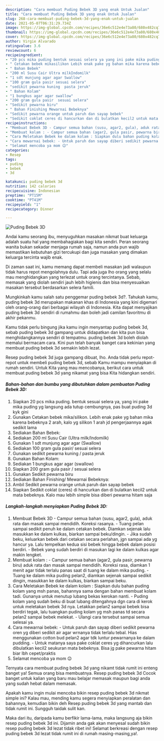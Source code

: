 ```yaml
---
description: "Cara membuat Puding Bebek 3D yang enak Untuk Jualan"
title: "Cara membuat Puding Bebek 3D yang enak Untuk Jualan"
slug: 268-cara-membuat-puding-bebek-3d-yang-enak-untuk-jualan
date: 2021-05-07T06:31:29.734Z
image: https://img-global.cpcdn.com/recipes/36e6c512e4e73a80/680x482cq70/puding-bebek-3d-foto-resep-utama.jpg
thumbnail: https://img-global.cpcdn.com/recipes/36e6c512e4e73a80/680x482cq70/puding-bebek-3d-foto-resep-utama.jpg
cover: https://img-global.cpcdn.com/recipes/36e6c512e4e73a80/680x482cq70/puding-bebek-3d-foto-resep-utama.jpg
author: Virgie Alvarado
ratingvalue: 3.6
reviewcount: 6
recipeingredient:
- "20 pcs mika puding bentuk sesuai selera ya yang ini pake mika puding yg langsung ada tutup cembungnya pas buat puding 3d kyk gini"
- " Cetakan bebek mikasilikon Lebih enak pake yg bahan mika karena bebeknya 2 arah kalo yg silikon 1 arah jd pengerjaannya agak sedikit lama"
- " Bahan Bebek"
- "200 ml Susu Cair Ultra milkIndomilk"
- "1 sdt munjung agar agar Swallow"
- "100 gram gula pasir sesuai selera"
- "sedikit pewarna kuning  pasta jeruk"
- " Bahan Kolam"
- "1 bungkus agar agar swallow"
- "200 gram gula pasir  sesuai selera"
- "Sedikit pewarna biru"
- " Bahan Finishing Mewarnai Bebeknya"
- "Sedikit pewarna orange untuk paruh dan sayap bebek"
- "Sedikit coklat ceres di hancurkan dan di bulatkan kecil2 untuk mata bebeknya Kalo mau lebih simple bisa diberi pewarna hitam saja"
recipeinstructions:
- "Membuat Bebek 3D - Campur semua bahan (susu, agar2, gula), aduk rata dan masak sampai mendidih. Koreksi rasanya. - Tuang pelan sampai sedikit penuh ke dalam cetakan bebek. Diamkan sejenak lalu masukkan ke dalam kulkas, biarkan sampai beku/dingin. - Jika sudah beku, keluarkan bebek dari cetakan secara perlahan, jgn sampai ada yg hancur ya. Lalu tempelkan kedua sisi bebek hingga bebek dalam posisi berdiri. - Bebek yang sudah berdiri di masukan lagi ke dalam kulkas agar makin lengket."
- "Membuat kolam : - Campur semua bahan (agar2, gula pasir, pewarna biru) aduk rata dan masak sampai mendidih. Koreksi rasa, diamkan 1 menit agar tidak terlalu panas saat di tuang ke dalam mika puding. - Tuang ke dalam mika puding pelan2, diamkan sejenak sampai sedikit dingin, masukkan ke dalam kulkas, biarkan sampai beku."
- "Cara Meletakan Bebek ke dalam kolam : Siapkan dulu bahan puding kolam yang msh panas, bahannya sama dengan bahan membuat kolam tadi. Gunanya untuk menutup lubang bekas kerokan nanti. - Puding kolam yang sudah beku di buat lubang ditengahnya dgn cara di kerok untuk meletakan bebek 3d nya. Letakkan pelan2 sampai bebek bisa berdiri tegak, lalu tuangkan puding kolam yg msh panas td secara pelan2 sampai bebek melekat. - Ulangi cara tersebut sampai semua selesai ya."
- "Cara mewarnai bebek: - Untuk paruh dan sayap diberi sedikit pewarna oren yg diberi sedikit air agar wrnanya tidak terlalu tebal. Hias menggunakan cotton bud pelan2 agar tdk luntur pewarnanya ke dalam pudding. - Untuk matanya saya pake coklat ceres yg dihancurkan lalu dibulatkan kecil2 seukuran mata bebeknya. Bisa jg pake pewarna hitam biar lbh cepet/praktis"
- "Selamat mencoba ya mom 😉"
categories:
- Resep
tags:
- puding
- bebek
- 3d

katakunci: puding bebek 3d 
nutrition: 142 calories
recipecuisine: Indonesian
preptime: "PT15M"
cooktime: "PT41M"
recipeyield: "1"
recipecategory: Dinner

---
```



![Puding Bebek 3D](https://img-global.cpcdn.com/recipes/36e6c512e4e73a80/680x482cq70/puding-bebek-3d-foto-resep-utama.jpg)

Andai kamu seorang ibu, menyuguhkan masakan nikmat buat keluarga adalah suatu hal yang membahagiakan bagi kita sendiri. Peran seorang  wanita bukan sekadar menjaga rumah saja, namun anda pun wajib memastikan kebutuhan gizi tercukupi dan juga masakan yang dimakan keluarga tercinta wajib enak.

Di zaman  saat ini, kamu memang dapat membeli masakan jadi walaupun tidak harus repot mengolahnya dulu. Tapi ada juga lho orang yang selalu mau menghidangkan yang terlezat untuk orang tercintanya. Sebab, memasak yang diolah sendiri jauh lebih higienis dan bisa menyesuaikan masakan tersebut berdasarkan selera famili. 



Mungkinkah kamu salah satu penggemar puding bebek 3d?. Tahukah kamu, puding bebek 3d merupakan makanan khas di Indonesia yang kini digemari oleh orang-orang dari berbagai wilayah di Indonesia. Kita dapat menyajikan puding bebek 3d sendiri di rumahmu dan boleh jadi camilan favoritmu di akhir pekanmu.

Kamu tidak perlu bingung jika kamu ingin menyantap puding bebek 3d, sebab puding bebek 3d gampang untuk didapatkan dan kita pun bisa menghidangkannya sendiri di tempatmu. puding bebek 3d boleh diolah memalui bermacam cara. Kini pun telah banyak banget cara kekinian yang membuat puding bebek 3d semakin lebih lezat.

Resep puding bebek 3d juga gampang dibuat, lho. Anda tidak perlu repot-repot untuk membeli puding bebek 3d, sebab Kamu mampu menyiapkan di rumah sendiri. Untuk Kita yang mau mencobanya, berikut cara untuk membuat puding bebek 3d yang nikamat yang bisa Kita hidangkan sendiri.

<!--inarticleads1-->

##### Bahan-bahan dan bumbu yang dibutuhkan dalam pembuatan Puding Bebek 3D:

1. Siapkan 20 pcs mika puding. bentuk sesuai selera ya, yang ini pake mika puding yg langsung ada tutup cembungnya, pas buat puding 3d kyk gini
1. Gunakan  Cetakan bebek mika/silikon. Lebih enak pake yg bahan mika karena bebeknya 2 arah, kalo yg silikon 1 arah jd pengerjaannya agak sedikit lama
1. Sediakan  Bahan Bebek:
1. Sediakan 200 ml Susu Cair (Ultra milk/Indomilk)
1. Gunakan 1 sdt munjung agar agar (Swallow)
1. Sediakan 100 gram gula pasir/ sesuai selera
1. Gunakan sedikit pewarna kuning / pasta jeruk
1. Gunakan  Bahan Kolam:
1. Sediakan 1 bungkus agar agar (swallow)
1. Siapkan 200 gram gula pasir / sesuai selera
1. Gunakan Sedikit pewarna biru
1. Sediakan  Bahan Finishing/ Mewarnai Bebeknya:
1. Ambil Sedikit pewarna orange untuk paruh dan sayap bebek
1. Siapkan Sedikit coklat (ceres) di hancurkan dan di bulatkan kecil2 untuk mata bebeknya. Kalo mau lebih simple bisa diberi pewarna hitam saja




<!--inarticleads2-->

##### Langkah-langkah menyiapkan Puding Bebek 3D:

1. Membuat Bebek 3D - Campur semua bahan (susu, agar2, gula), aduk rata dan masak sampai mendidih. Koreksi rasanya. - Tuang pelan sampai sedikit penuh ke dalam cetakan bebek. Diamkan sejenak lalu masukkan ke dalam kulkas, biarkan sampai beku/dingin. - Jika sudah beku, keluarkan bebek dari cetakan secara perlahan, jgn sampai ada yg hancur ya. Lalu tempelkan kedua sisi bebek hingga bebek dalam posisi berdiri. - Bebek yang sudah berdiri di masukan lagi ke dalam kulkas agar makin lengket.
1. Membuat kolam : - Campur semua bahan (agar2, gula pasir, pewarna biru) aduk rata dan masak sampai mendidih. Koreksi rasa, diamkan 1 menit agar tidak terlalu panas saat di tuang ke dalam mika puding. - Tuang ke dalam mika puding pelan2, diamkan sejenak sampai sedikit dingin, masukkan ke dalam kulkas, biarkan sampai beku.
1. Cara Meletakan Bebek ke dalam kolam : Siapkan dulu bahan puding kolam yang msh panas, bahannya sama dengan bahan membuat kolam tadi. Gunanya untuk menutup lubang bekas kerokan nanti. - Puding kolam yang sudah beku di buat lubang ditengahnya dgn cara di kerok untuk meletakan bebek 3d nya. Letakkan pelan2 sampai bebek bisa berdiri tegak, lalu tuangkan puding kolam yg msh panas td secara pelan2 sampai bebek melekat. - Ulangi cara tersebut sampai semua selesai ya.
1. Cara mewarnai bebek: - Untuk paruh dan sayap diberi sedikit pewarna oren yg diberi sedikit air agar wrnanya tidak terlalu tebal. Hias menggunakan cotton bud pelan2 agar tdk luntur pewarnanya ke dalam pudding. - Untuk matanya saya pake coklat ceres yg dihancurkan lalu dibulatkan kecil2 seukuran mata bebeknya. Bisa jg pake pewarna hitam biar lbh cepet/praktis
1. Selamat mencoba ya mom 😉




Ternyata cara membuat puding bebek 3d yang nikamt tidak rumit ini enteng banget ya! Semua orang bisa membuatnya. Resep puding bebek 3d Cocok banget untuk kalian yang baru mau belajar memasak maupun bagi anda yang sudah hebat dalam memasak.

Apakah kamu ingin mulai mencoba bikin resep puding bebek 3d nikmat simple ini? Kalau mau, mending kamu segera menyiapkan peralatan dan bahannya, kemudian bikin deh Resep puding bebek 3d yang mantab dan tidak rumit ini. Sungguh taidak sulit kan. 

Maka dari itu, daripada kamu berfikir lama-lama, maka langsung aja bikin resep puding bebek 3d ini. Dijamin anda gak akan menyesal sudah bikin resep puding bebek 3d lezat tidak ribet ini! Selamat berkreasi dengan resep puding bebek 3d lezat tidak rumit ini di rumah masing-masing,ya!.

